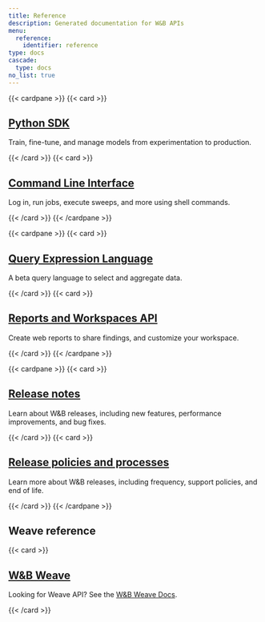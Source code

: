 ```yaml
---
title: Reference
description: Generated documentation for W&B APIs
menu:
  reference:
    identifier: reference
type: docs
cascade:
  type: docs
no_list: true
---
```


{{< cardpane >}}
  {{< card >}}
    <a href="./python/">
      <h2 className="card-title">Python SDK</h2>
    </a>
    <p className="card-content">Train, fine-tune, and manage models from experimentation to production.</p>
  {{< /card >}}
  {{< card >}}
    <a href="./cli/">
      <h2 className="card-title">Command Line Interface</h2>
    </a>
    <p className="card-content">Log in, run jobs, execute sweeps, and more using shell commands.</p>
  {{< /card >}}
{{< /cardpane >}}

{{< cardpane >}}
  {{< card >}}
    <a href="./query-panel/">
      <h2 className="card-title">Query Expression Language</h2>
    </a>
    <p className="card-content"> A beta query language to select and aggregate data.</p>
  {{< /card >}}
    {{< card >}}
    <a href="./release-notes/">
      <h2 className="card-title">Reports and Workspaces API</h2>
    </a>
    <p className="card-content">Create web reports to share findings, and customize your workspace.</p>
  {{< /card >}}
{{< /cardpane >}}

{{< cardpane >}}
  {{< card >}}
    <a href="./release-notes/">
      <h2 className="card-title">Release notes</h2>
    </a>
    <p className="card-content">Learn about W&B releases, including new features, performance improvements, and bug fixes.</p>
  {{< /card >}}
      {{< card >}}
    <a href="./release-notes/release-policies/">
      <h2 className="card-title">Release policies and processes</h2>
    </a>
    <p className="card-content">Learn more about W&B releases, including frequency, support policies, and end of life.</p>
  {{< /card >}}
{{< /cardpane >}}

## Weave reference

  {{< card >}}
    <a href="https://weave-docs.wandb.ai/">
    <h2 className="card-title">W&B Weave</h2>
  </a>
    <p className="card-content">Looking for Weave API? See the <a href="https://weave-docs.wandb.ai/">W&B Weave Docs</a>.</p>
  {{< /card >}}